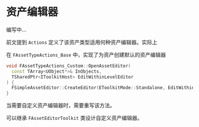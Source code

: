 # 资产编辑器

编写中...

前文提到 `Actions` 定义了该资产类型适用何种资产编辑器。实际上

在 `FAssetTypeActions_Base` 中，实现了为资产创建默认的资产编辑器

```cpp
void FAssetTypeActions_Custom::OpenAssetEditor(
  const TArray<UObject*>& InObjects,
  TSharedPtr<IToolkitHost> EditWithinLevelEditor
) {
  FSimpleAssetEditor::CreateEditor(EToolkitMode::Standalone, EditWithinLevelEditor, InObjects);
}
```

当需要自定义资产编辑器时，需要重写该方法。

可以继承 `FAssetEditorToolkit` 类设计自定义资产编辑器。
